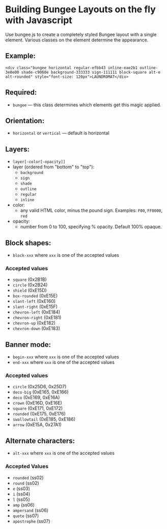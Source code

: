 # Building Bungee Layouts on the fly with Javascript

Use bungee.js to create a completely styled Bungee layout with a single
element. Various classes on the element determine the appearance.

## Example:

```
<div class="bungee horizontal regular-efbb43 inline-eae2b1 outline-3e0e00 shade-c9060e background-333333 sign-111111 block-square alt-e alt-rounded" style="font-size: 120px">LAUNDROMAT</div>
```

## Required: 
 * `bungee` — this class determines which elements get this magic applied.

## Orientation:
 * `horizontal` or `vertical` — default is horizontal

## Layers: 
 * `layer[-color[-opacity]]`
 * layer (ordered from "bottom" to "top"):
   - `background`
   - `sign`
   - `shade`
   - `outline`
   - `regular`
   - `inline` 
 * color: 
    - any valid HTML color, minus the pound sign. Examples: `F00`, `FF0000`, `red`
 * opacity: 
    - number from 0 to 100, specifying % opacity. Default 100% opaque.

## Block shapes:
 * `block-xxx` where `xxx` is one of the accepted values

### Accepted values

 - `square` (0x2B1B)
 - `circle` (0x2B24)
 - `shield` (0xE15D)
 - `box-rounded` (0xE15E)
 - `slant-left` (0xE160)
 - `slant-right` (0xE15F)
 - `chevron-left` (0xE184)
 - `chevron-right` (0xE181)
 - `chevron-up` (0xE182)
 - `chevron-down` (0xE183)


## Banner mode:
 * `begin-xxx` where `xxx` is one of the accepted values
 * `end-xxx` where `xxx` is one of the accepted values

### Accepted values

 - `circle` (0x25D6, 0x25D7)
 - `deco-big` (0xE165, 0xE166)
 - `deco` (0xE169, 0xE16A)
 - `crown` (0xE16D, 0xE16E)
 - `square` (0xE171, 0xE172)
 - `rounded` (0xE175, 0xE176)
 - `swallowtail` (0xE185, 0xE186)
 - `arrow` (0xE15A, 0x27A1)
 

## Alternate characters:
 * `alt-xxx` where `xxx` is one of the accepted values
 
 ### Accepted Values
 - `rounded` (ss02)
 - `round` (ss02)
 - `e` (ss03)
 - `i` (ss04)
 - `l` (ss05)
 - `amp` (ss06)
 - `ampersand` (ss06)
 - `quote` (ss07) 
 - `apostrophe` (ss07)